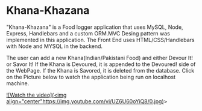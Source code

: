 # Khana-Khazana

"Khana-Khazana" is a Food logger application that uses MySQL, Node, Express, Handlebars and a custom ORM.MVC Desing pattern
was implemented in this application. The Front End uses HTML/CSS/Handlebars with Node and MYSQL in the backend. 

The user can add a new Khana(Indian/Pakistani Food) and either Devour It! or Savor It! If the Khana is Devoured, it is appended
to the Devoured! side of the WebPage. If the Khana is Savored, it is deleted from the database. Click on the Picture below to watch the application being run on localhost machine.




[![Watch the video](<img align="center"https://img.youtube.com/vi/UZ6U60oYiQ8/0.jpg)](https://youtu.be/UZ6U60oYiQ8)>

